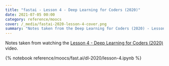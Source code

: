 ```yaml
---
title: "fastai - Lesson 4 - Deep Learning for Coders (2020)"
date: 2021-07-05 00:00
category: reference/moocs
cover: /_media/fastai-2020-lesson-4-cover.png
summary: "Notes taken from the Deep Learning for Coders (2020) - Lesson 4 video"
---
```


Notes taken from watching the [Lesson 4 - Deep Learning for Coders (2020)](https://www.youtube.com/watch?v=p50s63nPq9I) video.

{% notebook reference/moocs/fast.ai/dl-2020/lesson-4.ipynb %}
